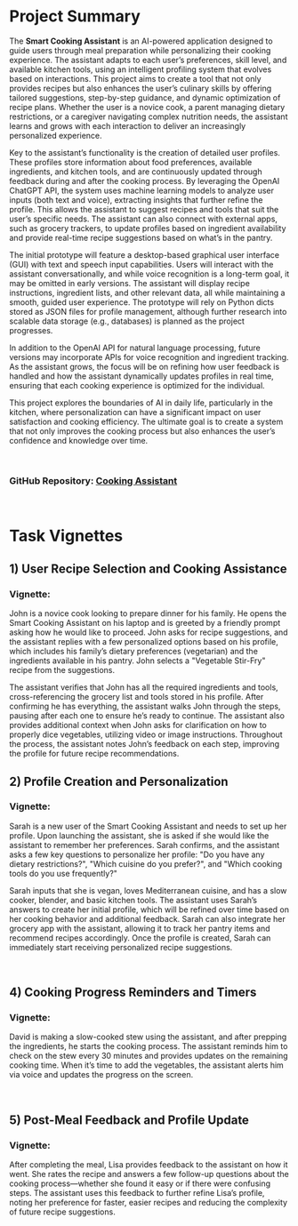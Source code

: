 # Project Summary
The **Smart Cooking Assistant** is an AI-powered application designed to guide users through meal preparation while personalizing their cooking experience. The assistant adapts to each user’s preferences, skill level, and available kitchen tools, using an intelligent profiling system that evolves based on interactions. This project aims to create a tool that not only provides recipes but also enhances the user’s culinary skills by offering tailored suggestions, step-by-step guidance, and dynamic optimization of recipe plans. Whether the user is a novice cook, a parent managing dietary restrictions, or a caregiver navigating complex nutrition needs, the assistant learns and grows with each interaction to deliver an increasingly personalized experience.

Key to the assistant’s functionality is the creation of detailed user profiles. These profiles store information about food preferences, available ingredients, and kitchen tools, and are continuously updated through feedback during and after the cooking process. By leveraging the OpenAI ChatGPT API, the system uses machine learning models to analyze user inputs (both text and voice), extracting insights that further refine the profile. This allows the assistant to suggest recipes and tools that suit the user’s specific needs. The assistant can also connect with external apps, such as grocery trackers, to update profiles based on ingredient availability and provide real-time recipe suggestions based on what’s in the pantry.

The initial prototype will feature a desktop-based graphical user interface (GUI) with text and speech input capabilities. Users will interact with the assistant conversationally, and while voice recognition is a long-term goal, it may be omitted in early versions. The assistant will display recipe instructions, ingredient lists, and other relevant data, all while maintaining a smooth, guided user experience. The prototype will rely on Python dicts stored as JSON files for profile management, although further research into scalable data storage (e.g., databases) is planned as the project progresses.

In addition to the OpenAI API for natural language processing, future versions may incorporate APIs for voice recognition and ingredient tracking. As the assistant grows, the focus will be on refining how user feedback is handled and how the assistant dynamically updates profiles in real time, ensuring that each cooking experience is optimized for the individual.

This project explores the boundaries of AI in daily life, particularly in the kitchen, where personalization can have a significant impact on user satisfaction and cooking efficiency. The ultimate goal is to create a system that not only improves the cooking process but also enhances the user’s confidence and knowledge over time.

&nbsp;
&nbsp;
### GitHub Repository: [Cooking Assistant](https://github.com/kolmoore/Cooking-Assistant)
&nbsp;
&nbsp;

# Task Vignettes

## 1)	User Recipe Selection and Cooking Assistance
### Vignette: 
John is a novice cook looking to prepare dinner for his family. He opens the Smart Cooking Assistant on his laptop and is greeted by a friendly prompt asking how he would like to proceed. John asks for recipe suggestions, and the assistant replies with a few personalized options based on his profile, which includes his family’s dietary preferences (vegetarian) and the ingredients available in his pantry. John selects a "Vegetable Stir-Fry" recipe from the suggestions.
  
The assistant verifies that John has all the required ingredients and tools, cross-referencing the grocery list and tools stored in his profile. After confirming he has everything, the assistant walks John through the steps, pausing after each one to ensure he’s ready to continue. The assistant also provides additional context when John asks for clarification on how to properly dice vegetables, utilizing video or image instructions. Throughout the process, the assistant notes John’s feedback on each step, improving the profile for future recipe recommendations.


## 2)	Profile Creation and Personalization
### Vignette: 
Sarah is a new user of the Smart Cooking Assistant and needs to set up her profile. Upon launching the assistant, she is asked if she would like the assistant to remember her preferences. Sarah confirms, and the assistant asks a few key questions to personalize her profile: "Do you have any dietary restrictions?", "Which cuisine do you prefer?", and "Which cooking tools do you use frequently?" 

Sarah inputs that she is vegan, loves Mediterranean cuisine, and has a slow cooker, blender, and basic kitchen tools.
The assistant uses Sarah’s answers to create her initial profile, which will be refined over time based on her cooking behavior and additional feedback. Sarah can also integrate her grocery app with the assistant, allowing it to track her pantry items and recommend recipes accordingly. Once the profile is created, Sarah can immediately start receiving personalized recipe suggestions.

&nbsp;

## 4)	Cooking Progress Reminders and Timers
### Vignette: 
David is making a slow-cooked stew using the assistant, and after prepping the ingredients, he starts the cooking process. The assistant reminds him to check on the stew every 30 minutes and provides updates on the remaining cooking time. When it’s time to add the vegetables, the assistant alerts him via voice and updates the progress on the screen.

&nbsp;

## 5)	Post-Meal Feedback and Profile Update
### Vignette: 
After completing the meal, Lisa provides feedback to the assistant on how it went. She rates the recipe and answers a few follow-up questions about the cooking process—whether she found it easy or if there were confusing steps. The assistant uses this feedback to further refine Lisa’s profile, noting her preference for faster, easier recipes and reducing the complexity of future recipe suggestions.


&nbsp;
&nbsp;
